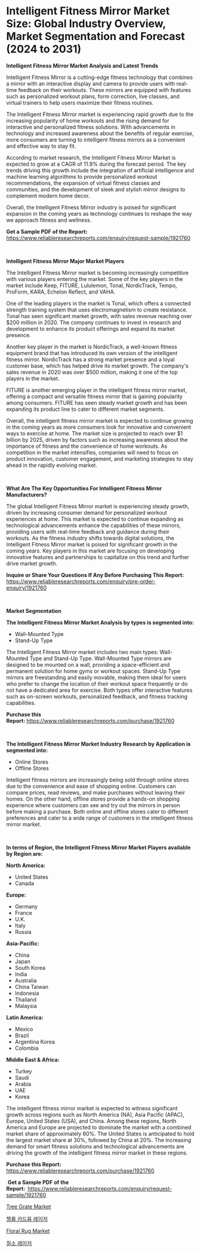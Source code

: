 <p><h1>Intelligent Fitness Mirror Market Size: Global Industry Overview, Market Segmentation and Forecast (2024 to 2031)</h1></p><p><strong>Intelligent Fitness Mirror Market Analysis and Latest Trends</strong></p>
<p><p>Intelligent Fitness Mirror is a cutting-edge fitness technology that combines a mirror with an interactive display and camera to provide users with real-time feedback on their workouts. These mirrors are equipped with features such as personalized workout plans, form correction, live classes, and virtual trainers to help users maximize their fitness routines.</p><p>The Intelligent Fitness Mirror market is experiencing rapid growth due to the increasing popularity of home workouts and the rising demand for interactive and personalized fitness solutions. With advancements in technology and increased awareness about the benefits of regular exercise, more consumers are turning to intelligent fitness mirrors as a convenient and effective way to stay fit.</p><p>According to market research, the Intelligent Fitness Mirror Market is expected to grow at a CAGR of 11.9% during the forecast period. The key trends driving this growth include the integration of artificial intelligence and machine learning algorithms to provide personalized workout recommendations, the expansion of virtual fitness classes and communities, and the development of sleek and stylish mirror designs to complement modern home decor.</p><p>Overall, the Intelligent Fitness Mirror industry is poised for significant expansion in the coming years as technology continues to reshape the way we approach fitness and wellness.</p></p>
<p><strong>Get a Sample PDF of the Report:&nbsp;</strong> <a href="https://www.reliableresearchreports.com/enquiry/request-sample/1921760">https://www.reliableresearchreports.com/enquiry/request-sample/1921760</a></p>
<p>&nbsp;</p>
<p><strong>Intelligent Fitness Mirror Major Market Players</strong></p>
<p><p>The Intelligent Fitness Mirror market is becoming increasingly competitive with various players entering the market. Some of the key players in the market include Keep, FITURE, Lululemon, Tonal, NordicTrack, Tempo, ProForm, KARA, Echelon Reflect, and VAHA.</p><p>One of the leading players in the market is Tonal, which offers a connected strength training system that uses electromagnetism to create resistance. Tonal has seen significant market growth, with sales revenue reaching over $200 million in 2020. The company continues to invest in research and development to enhance its product offerings and expand its market presence.</p><p>Another key player in the market is NordicTrack, a well-known fitness equipment brand that has introduced its own version of the intelligent fitness mirror. NordicTrack has a strong market presence and a loyal customer base, which has helped drive its market growth. The company's sales revenue in 2020 was over $500 million, making it one of the top players in the market.</p><p>FITURE is another emerging player in the intelligent fitness mirror market, offering a compact and versatile fitness mirror that is gaining popularity among consumers. FITURE has seen steady market growth and has been expanding its product line to cater to different market segments.</p><p>Overall, the intelligent fitness mirror market is expected to continue growing in the coming years as more consumers look for innovative and convenient ways to exercise at home. The market size is projected to reach over $1 billion by 2025, driven by factors such as increasing awareness about the importance of fitness and the convenience of home workouts. As competition in the market intensifies, companies will need to focus on product innovation, customer engagement, and marketing strategies to stay ahead in the rapidly evolving market.</p></p>
<p>&nbsp;</p>
<p><strong>What Are The Key Opportunities For Intelligent Fitness Mirror Manufacturers?</strong></p>
<p><p>The global Intelligent Fitness Mirror market is experiencing steady growth, driven by increasing consumer demand for personalized workout experiences at home. This market is expected to continue expanding as technological advancements enhance the capabilities of these mirrors, providing users with real-time feedback and guidance during their workouts. As the fitness industry shifts towards digital solutions, the Intelligent Fitness Mirror market is poised for significant growth in the coming years. Key players in this market are focusing on developing innovative features and partnerships to capitalize on this trend and further drive market growth.</p></p>
<p><strong>Inquire or Share Your Questions If Any Before Purchasing This Report:</strong> <a href="https://www.reliableresearchreports.com/enquiry/pre-order-enquiry/1921760">https://www.reliableresearchreports.com/enquiry/pre-order-enquiry/1921760</a></p>
<p>&nbsp;</p>
<p><strong>Market Segmentation</strong></p>
<p><strong>The Intelligent Fitness Mirror Market Analysis by types is segmented into:</strong></p>
<p><ul><li>Wall-Mounted Type</li><li>Stand-Up Type</li></ul></p>
<p><p>The Intelligent Fitness Mirror market includes two main types: Wall-Mounted Type and Stand-Up Type. Wall-Mounted Type mirrors are designed to be mounted on a wall, providing a space-efficient and permanent solution for home gyms or workout spaces. Stand-Up Type mirrors are freestanding and easily movable, making them ideal for users who prefer to change the location of their workout space frequently or do not have a dedicated area for exercise. Both types offer interactive features such as on-screen workouts, personalized feedback, and fitness tracking capabilities.</p></p>
<p><strong>Purchase this Report:&nbsp;</strong><a href="https://www.reliableresearchreports.com/purchase/1921760">https://www.reliableresearchreports.com/purchase/1921760</a></p>
<p>&nbsp;</p>
<p><strong>The Intelligent Fitness Mirror Market Industry Research by Application is segmented into:</strong></p>
<p><ul><li>Online Stores</li><li>Offline Stores</li></ul></p>
<p><p>Intelligent fitness mirrors are increasingly being sold through online stores due to the convenience and ease of shopping online. Customers can compare prices, read reviews, and make purchases without leaving their homes. On the other hand, offline stores provide a hands-on shopping experience where customers can see and try out the mirrors in person before making a purchase. Both online and offline stores cater to different preferences and cater to a wide range of customers in the intelligent fitness mirror market.</p></p>
<p>&nbsp;</p>
<p><strong>In terms of Region, the Intelligent Fitness Mirror Market Players available by Region are:</strong></p>
<p>
    <p> <strong> North America: </strong>
        <ul>
            <li>United States</li>
            <li>Canada</li>
        </ul>
        </p> 
    <p> <strong> Europe: </strong>
        <ul>
            <li>Germany</li>
            <li>France</li>
            <li>U.K.</li>
            <li>Italy</li>
            <li>Russia</li>
        </ul>
        </p> 
    <p> <strong> Asia-Pacific: </strong>
        <ul>
            <li>China</li>
            <li>Japan</li>
            <li>South Korea</li>
            <li>India</li>
            <li>Australia</li>
            <li>China Taiwan</li>
            <li>Indonesia</li>
            <li>Thailand</li>
            <li>Malaysia</li>
        </ul>
        </p> 
    <p> <strong> Latin America: </strong>
        <ul>
            <li>Mexico</li>
            <li>Brazil</li>
            <li>Argentina Korea</li>
            <li>Colombia</li>
        </ul>
        </p> 
    <p> <strong> Middle East & Africa: </strong>
        <ul>
            <li>Turkey</li>
            <li>Saudi</li>
            <li>Arabia</li>
            <li>UAE</li>
            <li>Korea</li>
        </ul>
    </p>
    </p>
<p><p>The intelligent fitness mirror market is expected to witness significant growth across regions such as North America (NA), Asia Pacific (APAC), Europe, United States (USA), and China. Among these regions, North America and Europe are projected to dominate the market with a combined market share of approximately 60%. The United States is anticipated to hold the largest market share at 30%, followed by China at 20%. The increasing demand for smart fitness solutions and technological advancements are driving the growth of the intelligent fitness mirror market in these regions.</p></p>
<p><strong>Purchase this Report: </strong><a href="https://www.reliableresearchreports.com/purchase/1921760">https://www.reliableresearchreports.com/purchase/1921760</a></p>
<p>&nbsp;<strong>Get a Sample PDF of the Report:&nbsp;&nbsp;</strong><a href="https://www.reliableresearchreports.com/enquiry/request-sample/1921760">https://www.reliableresearchreports.com/enquiry/request-sample/1921760</a></p>
<p><strong></strong></p>
<p><p><a href="https://issuu.com/reportprime-2/docs/tree-grate-market-size-2030.pptx">Tree Grate Market</a></p><p><a href="https://github.com/lkwggful07722/Market-Research-Report-List-1/blob/main/27593547673.md">헬륨 카드뮴 레이저</a></p><p><a href="https://issuu.com/reportprime-2/docs/floral-rug-market-size-2030.pptx">Floral Rug Market</a></p><p><a href="https://github.com/ZacharyScthmitt4465/Market-Research-Report-List-1/blob/main/87336387674.md">질소 레이저</a></p></p>
